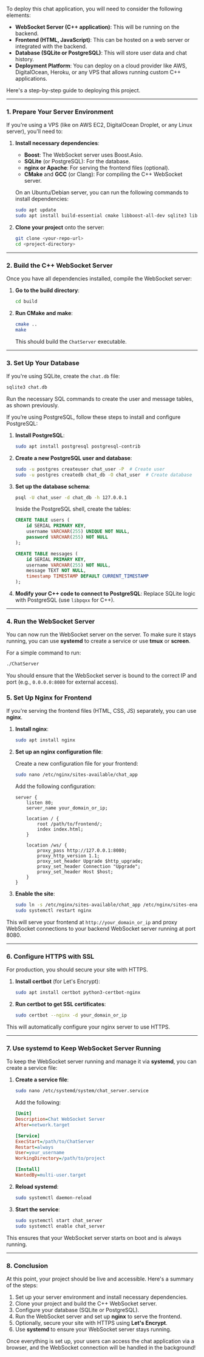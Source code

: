 To deploy this chat application, you will need to consider the following elements:

- **WebSocket Server (C++ application)**: This will be running on the backend.
- **Frontend (HTML, JavaScript)**: This can be hosted on a web server or integrated with the backend.
- **Database (SQLite or PostgreSQL)**: This will store user data and chat history.
- **Deployment Platform**: You can deploy on a cloud provider like AWS, DigitalOcean, Heroku, or any VPS that allows running custom C++ applications.

Here's a step-by-step guide to deploying this project.

---

### **1. Prepare Your Server Environment**

If you're using a VPS (like on AWS EC2, DigitalOcean Droplet, or any Linux server), you'll need to:

1. **Install necessary dependencies**:
   - **Boost**: The WebSocket server uses Boost.Asio.
   - **SQLite** (or PostgreSQL): For the database.
   - **nginx or Apache**: For serving the frontend files (optional).
   - **CMake** and **GCC** (or Clang): For compiling the C++ WebSocket server.

   On an Ubuntu/Debian server, you can run the following commands to install dependencies:

   ```bash
   sudo apt update
   sudo apt install build-essential cmake libboost-all-dev sqlite3 libsqlite3-dev nginx
   ```

2. **Clone your project** onto the server:

   ```bash
   git clone <your-repo-url>
   cd <project-directory>
   ```

---

### **2. Build the C++ WebSocket Server**

Once you have all dependencies installed, compile the WebSocket server:

1. **Go to the build directory**:
   
   ```bash
   cd build
   ```

2. **Run CMake and make**:

   ```bash
   cmake ..
   make
   ```

   This should build the `ChatServer` executable.

---

### **3. Set Up Your Database**

If you're using SQLite, create the `chat.db` file:

```bash
sqlite3 chat.db
```

Run the necessary SQL commands to create the user and message tables, as shown previously.

If you’re using PostgreSQL, follow these steps to install and configure PostgreSQL:

1. **Install PostgreSQL**:

   ```bash
   sudo apt install postgresql postgresql-contrib
   ```

2. **Create a new PostgreSQL user and database**:

   ```bash
   sudo -u postgres createuser chat_user -P  # Create user
   sudo -u postgres createdb chat_db -O chat_user  # Create database
   ```

3. **Set up the database schema**:

   ```bash
   psql -U chat_user -d chat_db -h 127.0.0.1
   ```

   Inside the PostgreSQL shell, create the tables:

   ```sql
   CREATE TABLE users (
       id SERIAL PRIMARY KEY,
       username VARCHAR(255) UNIQUE NOT NULL,
       password VARCHAR(255) NOT NULL
   );

   CREATE TABLE messages (
       id SERIAL PRIMARY KEY,
       username VARCHAR(255) NOT NULL,
       message TEXT NOT NULL,
       timestamp TIMESTAMP DEFAULT CURRENT_TIMESTAMP
   );
   ```

4. **Modify your C++ code to connect to PostgreSQL**:
   Replace SQLite logic with PostgreSQL (use `libpqxx` for C++).

---

### **4. Run the WebSocket Server**

You can now run the WebSocket server on the server. To make sure it stays running, you can use **systemd** to create a service or use **tmux** or **screen**.

For a simple command to run:

```bash
./ChatServer
```

You should ensure that the WebSocket server is bound to the correct IP and port (e.g., `0.0.0.0:8080` for external access).

### **5. Set Up Nginx for Frontend**

If you're serving the frontend files (HTML, CSS, JS) separately, you can use **nginx**.

1. **Install nginx**:

   ```bash
   sudo apt install nginx
   ```

2. **Set up an nginx configuration file**:

   Create a new configuration file for your frontend:

   ```bash
   sudo nano /etc/nginx/sites-available/chat_app
   ```

   Add the following configuration:

   ```nginx
   server {
       listen 80;
       server_name your_domain_or_ip;

       location / {
           root /path/to/frontend/;
           index index.html;
       }

       location /ws/ {
           proxy_pass http://127.0.0.1:8080;
           proxy_http_version 1.1;
           proxy_set_header Upgrade $http_upgrade;
           proxy_set_header Connection "Upgrade";
           proxy_set_header Host $host;
       }
   }
   ```

3. **Enable the site**:

   ```bash
   sudo ln -s /etc/nginx/sites-available/chat_app /etc/nginx/sites-enabled/
   sudo systemctl restart nginx
   ```

This will serve your frontend at `http://your_domain_or_ip` and proxy WebSocket connections to your backend WebSocket server running at port 8080.

---

### **6. Configure HTTPS with SSL**

For production, you should secure your site with HTTPS.

1. **Install certbot** (for Let's Encrypt):

   ```bash
   sudo apt install certbot python3-certbot-nginx
   ```

2. **Run certbot to get SSL certificates**:

   ```bash
   sudo certbot --nginx -d your_domain_or_ip
   ```

This will automatically configure your nginx server to use HTTPS.

---

### **7. Use systemd to Keep WebSocket Server Running**

To keep the WebSocket server running and manage it via **systemd**, you can create a service file:

1. **Create a service file**:

   ```bash
   sudo nano /etc/systemd/system/chat_server.service
   ```

   Add the following:

   ```ini
   [Unit]
   Description=Chat WebSocket Server
   After=network.target

   [Service]
   ExecStart=/path/to/ChatServer
   Restart=always
   User=your_username
   WorkingDirectory=/path/to/project

   [Install]
   WantedBy=multi-user.target
   ```

2. **Reload systemd**:

   ```bash
   sudo systemctl daemon-reload
   ```

3. **Start the service**:

   ```bash
   sudo systemctl start chat_server
   sudo systemctl enable chat_server
   ```

This ensures that your WebSocket server starts on boot and is always running.

---

### **8. Conclusion**

At this point, your project should be live and accessible. Here's a summary of the steps:

1. Set up your server environment and install necessary dependencies.
2. Clone your project and build the C++ WebSocket server.
3. Configure your database (SQLite or PostgreSQL).
4. Run the WebSocket server and set up **nginx** to serve the frontend.
5. Optionally, secure your site with HTTPS using **Let's Encrypt**.
6. Use **systemd** to ensure your WebSocket server stays running.

Once everything is set up, your users can access the chat application via a browser, and the WebSocket connection will be handled in the background!
